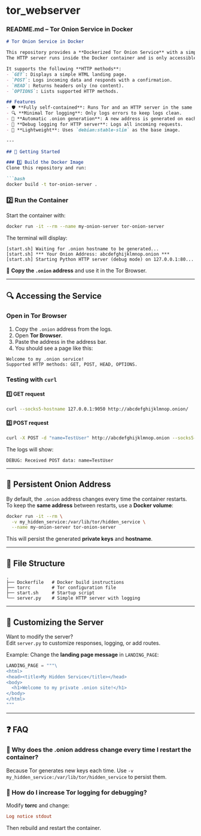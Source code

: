 # tor_webserver
### README.md – Tor Onion Service in Docker  

```markdown
# Tor Onion Service in Docker

This repository provides a **Dockerized Tor Onion Service** with a simple HTTP server.  
The HTTP server runs inside the Docker container and is only accessible via the Tor network.  

It supports the following **HTTP methods**:
- `GET`: Displays a simple HTML landing page.
- `POST`: Logs incoming data and responds with a confirmation.
- `HEAD`: Returns headers only (no content).
- `OPTIONS`: Lists supported HTTP methods.

## Features
- 🛡️ **Fully self-contained**: Runs Tor and an HTTP server in the same container.
- 🔍 **Minimal Tor logging**: Only logs errors to keep logs clean.
- 📡 **Automatic .onion generation**: A new address is generated on each container restart.
- 📝 **Debug logging for HTTP server**: Logs all incoming requests.
- 📂 **Lightweight**: Uses `debian:stable-slim` as the base image.

---

## 🚀 Getting Started

### 1️⃣ Build the Docker Image
Clone this repository and run:

```bash
docker build -t tor-onion-server .
```

### 2️⃣ Run the Container
Start the container with:

```bash
docker run -it --rm --name my-onion-server tor-onion-server
```

The terminal will display:

```
[start.sh] Waiting for .onion hostname to be generated...
[start.sh] *** Your Onion Address: abcdefghijklmnop.onion ***
[start.sh] Starting Python HTTP server (debug mode) on 127.0.0.1:80...
```

📌 **Copy the `.onion` address** and use it in the Tor Browser.

---

## 🔍 Accessing the Service

### Open in Tor Browser
1. Copy the `.onion` address from the logs.
2. Open **Tor Browser**.
3. Paste the address in the address bar.
4. You should see a page like this:

```
Welcome to my .onion service!
Supported HTTP methods: GET, POST, HEAD, OPTIONS.
```

### Testing with `curl`
#### 1️⃣ GET request
```bash
curl --socks5-hostname 127.0.0.1:9050 http://abcdefghijklmnop.onion/
```

#### 2️⃣ POST request
```bash
curl -X POST -d "name=TestUser" http://abcdefghijklmnop.onion --socks5-hostname 127.0.0.1:9050
```
The logs will show:
```
DEBUG: Received POST data: name=TestUser
```

---

## 📌 Persistent Onion Address

By default, the `.onion` address changes every time the container restarts.  
To keep the **same address** between restarts, use a **Docker volume**:

```bash
docker run -it --rm \
  -v my_hidden_service:/var/lib/tor/hidden_service \
  --name my-onion-server tor-onion-server
```

This will persist the generated **private keys** and **hostname**.

---

## 📂 File Structure

```
.
├── Dockerfile   # Docker build instructions
├── torrc        # Tor configuration file
├── start.sh     # Startup script
└── server.py    # Simple HTTP server with logging
```

---

## 🔧 Customizing the Server

Want to modify the server?  
Edit `server.py` to customize responses, logging, or add routes.  

Example: Change the **landing page message** in `LANDING_PAGE`:

```python
LANDING_PAGE = """\
<html>
<head><title>My Hidden Service</title></head>
<body>
  <h1>Welcome to my private .onion site!</h1>
</body>
</html>
"""
```

---

## ❓ FAQ

### 🔹 Why does the .onion address change every time I restart the container?
Because Tor generates new keys each time. Use `-v my_hidden_service:/var/lib/tor/hidden_service` to persist them.

### 🔹 How do I increase Tor logging for debugging?
Modify **torrc** and change:
```ini
Log notice stdout
```
Then rebuild and restart the container.

